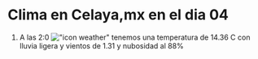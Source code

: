 # Clima en Celaya,mx en el dia 04

1. A las 2:0 !["icon weather"](http://openweathermap.org/img/w/10n.png) tenemos una temperatura de 14.36 C con lluvia ligera y  vientos de 1.31 y nubosidad al 88%
